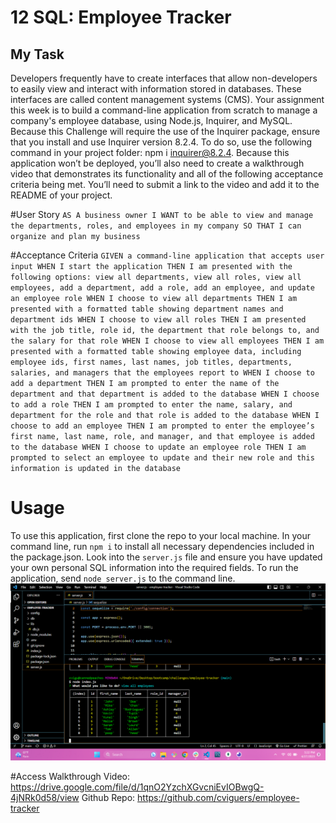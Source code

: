 # 12 SQL: Employee Tracker

## My Task
Developers frequently have to create interfaces that allow non-developers to easily view and interact with information stored in databases. These interfaces are called content management systems (CMS). Your assignment this week is to build a command-line application from scratch to manage a company's employee database, using Node.js, Inquirer, and MySQL.
Because this Challenge will require the use of the Inquirer package, ensure that you install and use Inquirer version 8.2.4. To do so, use the following command in your project folder: npm i inquirer@8.2.4.
Because this application won’t be deployed, you’ll also need to create a walkthrough video that demonstrates its functionality and all of the following acceptance criteria being met. You’ll need to submit a link to the video and add it to the README of your project.

#User Story
`
AS A business owner
I WANT to be able to view and manage the departments, roles, and employees in my company
SO THAT I can organize and plan my business
`

#Acceptance Criteria
`
GIVEN a command-line application that accepts user input
WHEN I start the application
THEN I am presented with the following options: view all departments, view all roles, view all employees, add a department, add a role, add an employee, and update an employee role
WHEN I choose to view all departments
THEN I am presented with a formatted table showing department names and department ids
WHEN I choose to view all roles
THEN I am presented with the job title, role id, the department that role belongs to, and the salary for that role
WHEN I choose to view all employees
THEN I am presented with a formatted table showing employee data, including employee ids, first names, last names, job titles, departments, salaries, and managers that the employees report to
WHEN I choose to add a department
THEN I am prompted to enter the name of the department and that department is added to the database
WHEN I choose to add a role
THEN I am prompted to enter the name, salary, and department for the role and that role is added to the database
WHEN I choose to add an employee
THEN I am prompted to enter the employee’s first name, last name, role, and manager, and that employee is added to the database
WHEN I choose to update an employee role
THEN I am prompted to select an employee to update and their new role and this information is updated in the database 
`

# Usage
To use this application, first clone the repo to your local machine. In your command line, run `npm i` to install all necessary dependencies included in the package.json. Look into the `server.js` file and ensure you have updated your own personal SQL information into the required fields. To run the application, send `node server.js` to the command line.
<img src="./public/images/screenshot.png"/>

#Access
Walkthrough Video: https://drive.google.com/file/d/1qnO2YzchXGvcniEvIOBwgQ-4jNRk0d58/view
Github Repo: https://github.com/cviguers/employee-tracker

